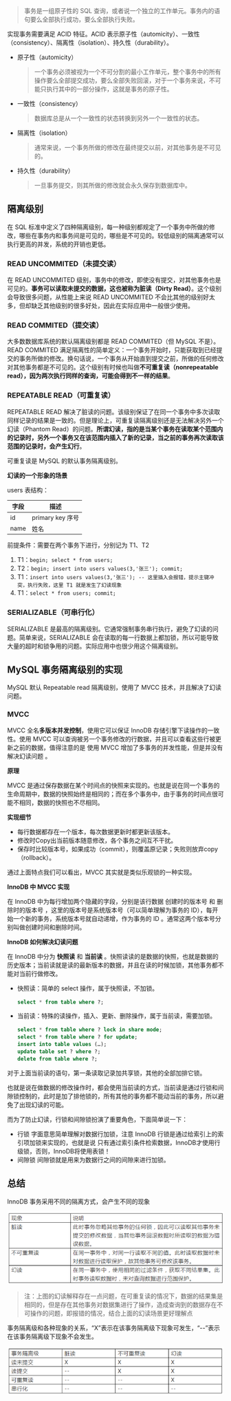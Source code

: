 > 事务是一组原子性的 SQL 查询，或者说一个独立的工作单元。事务内的语句要么全部执行成功，要么全部执行失败。

实现事务需要满足 ACID 特征。ACID 表示原子性（automicity）、一致性（consistency）、隔离性（isolation）、持久性（durability）。

- 原子性（automicity）
  
  > 一个事务必须被视为一个不可分割的最小工作单元，整个事务中的所有操作要么全部提交成功，要么全部失败回滚，对于一个事务来说，不可能只执行其中的一部分操作，这就是事务的原子性。
- 一致性（consistency）
  
  > 数据库总是从一个一致性的状态转换到另外一个一致性的状态。
- 隔离性（isolation）
  
  > 通常来说，一个事务所做的修改在最终提交以前，对其他事务是不可见的。
- 持久性（durability）
  
  > 一旦事务提交，则其所做的修改就会永久保存到数据库中。

## 隔离级别

在 SQL 标准中定义了四种隔离级别，每一种级别都规定了一个事务中所做的修改，哪些在事务内和事务间是可见的，哪些是不可见的。较低级别的隔离通常可以执行更高的并发，系统的开销也更低。

### READ UNCOMMITED（未提交读）

在 READ UNCOMMITED 级别，事务中的修改，即使没有提交，对其他事务也是可见的。**事务可以读取未提交的数据，这也被称为脏读（Dirty Read）**。这个级别会导致很多问题，从性能上来说 READ UNCOMMITED 不会比其他的级别好太多，但却缺乏其他级别的很多好处，因此在实际应用中一般很少使用。

### READ COMMITED（提交读）

大多数数据库系统的默认隔离级别都是 READ COMMITED（但 MySQL 不是）。READ COMMITED 满足隔离性的简单定义：一个事务开始时，只能获取到已经提交的事务所做的修改。换句话说，一个事务从开始直到提交之前，所做的任何修改对其他事务都是不可见的。这个级别有时候也叫做**不可重复读（nonrepeatable read），因为两次执行同样的查询，可能会得到不一样的结果**。

### REPEATABLE READ（可重复读）

REPEATABLE READ 解决了脏读的问题。该级别保证了在同一个事务中多次读取同样记录的结果是一致的。但是理论上，可重复读隔离级别还是无法解决另外一个幻读（Phantom Read）的问题。**所谓幻读，指的是当某个事务在读取某个范围内的记录时，另外一个事务又在该范围内插入了新的记录，当之前的事务再次读取该范围的记录时，会产生幻行**。

可重复读是 MySQL 的默认事务隔离级别。

**幻读的一个形象的场景**

users 表结构：

| 字段 | 描述             |
| ---- | ---------------- |
| id   | primary key 序号 |
| name | 姓名             |

前提条件：需要在两个事务下进行，分别记为 T1、T2

1. T1：`begin; select * from users;`
2. T2：`begin; insert into users values(3,'张三'); commit;`
3. T1：`insert into users values(3,'张三'); -- 这里插入会报错，提示主键冲突，执行失败，这里 T1 就是发生了幻读现象`
4. T1：`select * from users; commit;`

### SERIALIZABLE（可串行化）

SERIALIZABLE 是最高的隔离级别。它通常强制事务串行执行，避免了幻读的问题。简单来说，SERIALIZABLE 会在读取的每一行数据上都加锁，所以可能导致大量的超时和锁争用的问题。实际应用中也很少用这个隔离级别。

## MySQL 事务隔离级别的实现

MySQL 默认 Repeatable read 隔离级别，使用了 MVCC 技术，并且解决了幻读问题。

### MVCC

MVCC 全名**多版本并发控制**，使用它可以保证 InnoDB 存储引擎下读操作的一致性。使用 MVCC 可以查询被另一个事务修改的行数据，并且可以查看这些行被更新之前的数据，值得注意的是 使用 MVCC 增加了多事务的并发性能，但是并没有解决幻读问题 。

**原理**

MVCC 是通过保存数据在某个时间点的快照来实现的。也就是说在同一个事务的生命周期中，数据的快照始终是相同的；而在多个事务中，由于事务的时间点很可能不相同，数据的快照也不尽相同。

**实现细节**

- 每行数据都存在一个版本，每次数据更新时都更新该版本。
- 修改时Copy出当前版本随意修改，各个事务之间互不干扰。
- 保存时比较版本号，如果成功（commit），则覆盖原记录；失败则放弃copy（rollback）。

通过上面特点我们可以看出，MVCC 其实就是类似乐观锁的一种实现。

**InnoDB 中 MVCC 实现**

在 InnoDB 中为每行增加两个隐藏的字段，分别是该行数据 创建时的版本号 和 删除时的版本号 ，这里的版本号是系统版本号（可以简单理解为事务的 ID），每开始一个新的事务，系统版本号就自动递增，作为事务的 ID 。通常这两个版本号分别叫做创建时间和删除时间。

**InnoDB 如何解决幻读问题**

在 InnoDB 中分为 **快照读** 和 **当前读** 。快照读读的是数据的快照，也就是数据的历史版本；当前读就是读的最新版本的数据，并且在读的时候加锁，其他事务都不能对当前行做修改。

- 快照读：简单的 select 操作，属于快照读，不加锁。
  ```sql
  select * from table where ?;
  ```
- 当前读：特殊的读操作，插入、更新、删除操作，属于当前读，需要加锁。
  ```sql
  select * from table where ? lock in share mode;
  select * from table where ? for update;
  insert into table values (…);
  update table set ? where ?;
  delete from table where ?;
  ```

对于上面当前读的语句，第一条读取记录加共享锁，其他的全部加排它锁。

也就是说在做数据的修改操作时，都会使用当前读的方式，当前读是通过行锁和间隙锁控制的，此时是加了排他锁的，所有其他的事务都不能动当前的事务，所以避免了出现幻读的可能。

而为了防止幻读，行锁和间隙锁扮演了重要角色，下面简单说一下：

- 行锁
  字面意思简单理解对数据行加锁，注意 InnoDB 行锁是通过给索引上的索引项加锁来实现的，也就是说 只有通过索引条件检索数据，InnoDB才使用行级锁，否则，InnoDB将使用表锁！
- 间隙锁
  间隙锁就是用来为数据行之间的间隙来进行加锁。

## 总结

InnoDB 事务采用不同的隔离方式，会产生不同的现象

![隔离现象](images/HRAaqk82jJyQZzU.png)

> 注：上图的幻读解释存在一点问题，在可重复读的情况下，数据的结果集是相同的，但是存在其他事务对数据集进行了操作，造成查询到的数据存在不可操作的问题，即报错的情况，结合上面的幻读场景更好理解点

事务隔离级和各种现象的关系，“X”表示在该事务隔离级下现象可发生，“--”表示在该事务隔离级下现象不会发生。

![enter image description here](images/Gy9PXSKDTUqtAec.png)



